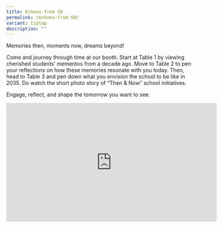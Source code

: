 ```yaml
---
title: Echoes from 50
permalink: /echoes-from-50/
variant: tiptap
description: ""
---
```

<p>Memories then, moments now, dreams beyond!</p>
<p>Come and journey through time at our booth. Start at Table 1 by viewing
cherished students’ mementos from a decade ago. Move to Table 2 to pen
your reflections on how these memories resonate with you today. Then, head
to Table 3 and pen down what you envision the school to be like in 2035.
Do watch the short photo story of “Then &amp; Now” school initiatives.</p>
<p>Engage, reflect, and shape the tomorrow you want to see.</p>
<div class="iframe-wrapper">
<iframe height="315" width="560" allowfullscreen="true" frameborder="0" src="https://www.youtube.com/embed/GZGlgRH4SMU"></iframe>
</div>
<p></p>
<p>
<br>
</p>